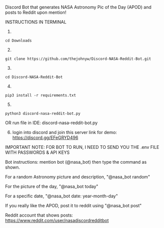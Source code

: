Discord Bot that generates NASA Astronomy Pic of the Day (APOD) and posts to Reddit upon mention!

INSTRUCTIONS IN TERMINAL


1.

    cd Downloads

2. 

    git clone https://github.com/thejohnyw/Discord-NASA-Reddit-Bot.git

3.
  
    cd Discord-NASA-Reddit-Bot

4.

    
    pip3 install -r requirements.txt

5.

    python3 discord-nasa-reddit-bot.py
 OR run file in IDE: discord-nasa-reddit-bot.py

6. 
    login into discord and join this server link for demo: https://discord.gg/EFeGRYD496

IMPORTANT NOTE: FOR BOT TO RUN, I NEED TO SEND YOU THE .env FILE WITH PASSWORDS & API KEYS

Bot instructions:
mention bot (@nasa_bot) then type the command as shown.

  For a random Astronomy picture and description, "@nasa_bot random"
        
  For the picture of the day, "@nasa_bot today"
        
  For a specific date, "@nasa_bot date: year-month-day"
        
  If you really like the APOD, post it to reddit using "@nasa_bot post"

Reddit account that shows posts: https://www.reddit.com/user/nasadiscordredditbot
